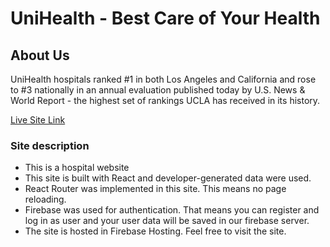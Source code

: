 # UniHealth - Best Care of Your Health

## About Us

UniHealth hospitals ranked #1 in both Los Angeles and California and rose to #3 nationally in an annual evaluation published today by U.S. News & World Report - the highest set of rankings UCLA has received in its history.

[Live Site Link](https://unihealtth.web.app/)

### Site description

* This is a hospital website
* This site is built with React and developer-generated data were used.
* React Router was implemented in this site. This means no page reloading.
* Firebase was used for authentication. That means you can register and log in as user and your user data will be saved in our firebase server.
* The site is hosted in Firebase Hosting. Feel free to visit the site.